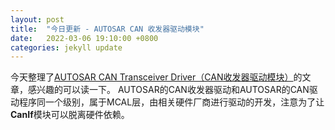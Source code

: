 ```yaml
---
layout: post
title:  "今日更新 - AUTOSAR CAN 收发器驱动模块"
date:   2022-03-06 19:10:00 +0800
categories: jekyll update
---
```


今天整理了[AUTOSAR CAN Transceiver Driver（CAN收发器驱动模块）](/autosar/communication/CANTransceiverDriver/CANTransceiverDriver.html)的文章，感兴趣的可以读一下。
AUTOSAR的CAN收发器驱动和AUTOSAR的CAN驱动程序同一个级别，属于MCAL层，由相关硬件厂商进行驱动的开发，注意为了让**CanIf**模块可以脱离硬件依赖。